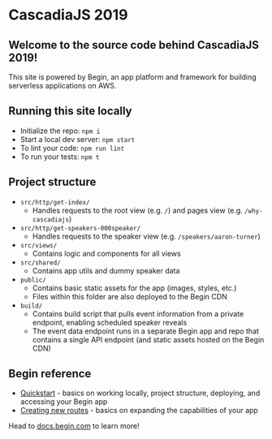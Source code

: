 # CascadiaJS 2019

## Welcome to the source code behind CascadiaJS 2019!

This site is powered by Begin, an app platform and framework for building serverless applications on AWS.


## Running this site locally

- Initialize the repo: `npm i`
- Start a local dev server: `npm start`
- To lint your code: `npm run lint`
- To run your tests: `npm t`


## Project structure

- `src/http/get-index/`
  - Handles requests to the root view (e.g. `/`) and pages view (e.g. `/why-cascadiajs`)
- `src/http/get-speakers-000speaker/`
  - Handles requests to the speaker view (e.g. `/speakers/aaron-turner`)
- `src/views/`
  - Contains logic and components for all views
- `src/shared/`
  - Contains app utils and dummy speaker data
- `public/`
  - Contains basic static assets for the app (images, styles, etc.)
  - Files within this folder are also deployed to the Begin CDN
- `build/`
  - Contains build script that pulls event information from a private endpoint, enabling scheduled speaker reveals
  - The event data endpoint runs in a separate Begin app and repo that contains a single API endpoint (and static assets hosted on the Begin CDN)


## Begin reference

- [Quickstart](https://docs.begin.com/en/guides/quickstart/) - basics on working locally, project structure, deploying, and accessing your Begin app
- [Creating new routes](https://docs.begin.com/en/functions/creating-new-functions) - basics on expanding the capabilities of your app

Head to [docs.begin.com](https://docs.begin.com/) to learn more!

